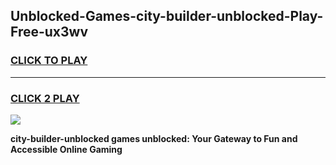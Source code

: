 
## Unblocked-Games-city-builder-unblocked-Play-Free-ux3wv
<h3>
<a href="https://premium76.site?title=city-builder-unblocked&ref=12A">CLICK TO PLAY</a></h3>
<hr>

<h3>
<a href="https://premium76.site?title=city-builder-unblocked&ref=12A">CLICK 2 PLAY</a>
  
</h3>

<a href="https://premium76.site?title=city-builder-unblocked&ref=12A"><img src="https://clearcache.store/games.png"></a>


**city-builder-unblocked games unblocked: Your Gateway to Fun and Accessible Online Gaming**
